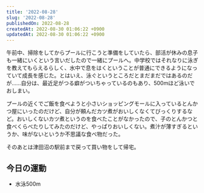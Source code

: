 ```yaml
---
title: '2022-08-28'
slug: '2022-08-28'
publishedOn: 2022-08-28
createdAt: 2022-08-30 01:06:22 +0900
updatedAt: 2022-08-30 01:06:22 +0900
---
```

午前中、掃除をしてからプールに行こうと準備をしていたら、部活が休みの息子も一緒にいくという言いだしたので一緒にプールへ。中学校ではそれなりに泳ぎを教えてもらえるらしく、水中で息をはくということが普通にできるようになっていて成長を感じた。とはいえ、泳ぐというところだとまだまだではあるのだが……自分は、最近足がつる癖がついちゃっているのもあり、500mほど泳いでおしまい。

プールの近くでご飯を食べようと小さいショッピングモールに入っているとんかつ屋にいったのだけど、自分が頼んだカツ煮がおいしくなくてびっくりするなど。おいしくないカツ煮というのを食べたことがなかったので、子のとんかつと食べくらべたりしてみたのだけど、やっぱりおいしくない。煮汁が薄すぎるというか、味がないというか不思議な食べ物だった。

そのあとは津田沼の駅前まで戻って買い物をして帰宅。

## 今日の運動

- 水泳500m
